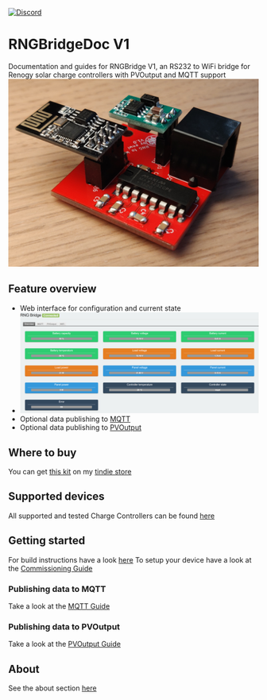 [![Discord](https://img.shields.io/discord/781219798931603527.svg?label=enwi&logo=discord&logoColor=ffffff&color=7389D8&labelColor=6A7EC2)](https://discord.gg/YxVyJWX62h)

# RNGBridgeDoc V1
Documentation and guides for RNGBridge V1, an RS232 to WiFi bridge for Renogy solar charge controllers with PVOutput and MQTT support
![pcb](https://github.com/enwi/RNGBridgeDoc/blob/master/images/populated_pcb.jpg)

## Feature overview
 - Web interface for configuration and current state
 - ![web interface](https://github.com/enwi/RNGBridgeDoc/blob/master/images/webinterface.png)
 - Optional data publishing to [MQTT](https://en.wikipedia.org/wiki/MQTT)
 - Optional data publishing to [PVOutput](https://pvoutput.org)

## Where to buy
You can get [this kit](https://www.tindie.com/products/21360/) on my [tindie store](https://www.tindie.com/stores/enwi/#store-section-products)

## Supported devices
All supported and tested Charge Controllers can be found [here](https://github.com/enwi/RNGBridgeDoc/blob/master/controllers.md)

## Getting started
For build instructions have a look [here](https://github.com/enwi/RNGBridgeDoc/blob/master/soldering.md)
To setup your device have a look at the [Commissioning Guide](https://github.com/enwi/RNGBridgeDoc/blob/master/comissioning.md)

### Publishing data to MQTT
Take a look at the [MQTT Guide](https://github.com/enwi/RNGBridgeDoc/blob/master/mqtt.md)

### Publishing data to PVOutput
Take a look at the [PVOutput Guide](https://github.com/enwi/RNGBridgeDoc/blob/master/pvoutput.md)

## About
See the about section [here](https://github.com/enwi/RNGBridgeDoc/blob/master/about.md)
